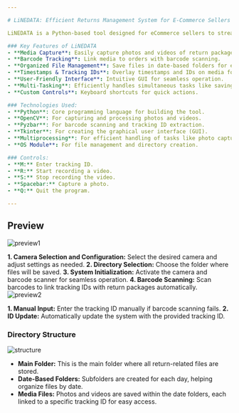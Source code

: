 ```yaml
---

# LiNEDATA: Efficient Returns Management System for E-Commerce Sellers

LiNEDATA is a Python-based tool designed for eCommerce sellers to streamline return management. It captures and organizes photos and videos, integrates barcode tracking for easy order identification, and stores media files in date-based folders. By reducing manual effort, LiNEDATA helps sellers efficiently handle disputes, minimize losses, and maintain a smooth workflow.

### Key Features of LiNEDATA  
- **Media Capture**: Easily capture photos and videos of return packages.  
- **Barcode Tracking**: Link media to orders with barcode scanning.  
- **Organized File Management**: Save files in date-based folders for easy access.  
- **Timestamps & Tracking IDs**: Overlay timestamps and IDs on media for authenticity.  
- **User-Friendly Interface**: Intuitive GUI for seamless operation.  
- **Multi-Tasking**: Efficiently handles simultaneous tasks like saving media.  
- **Custom Controls**: Keyboard shortcuts for quick actions.  

### Technologies Used:
- **Python**: Core programming language for building the tool.  
- **OpenCV**: For capturing and processing photos and videos.  
- **Pyzbar**: For barcode scanning and tracking ID extraction.  
- **Tkinter**: For creating the graphical user interface (GUI).  
- **Multiprocessing**: For efficient handling of tasks like photo capturing and saving.      
- **OS Module**: For file management and directory creation.  

### Controls:
- **M:** Enter tracking ID.
- **R:** Start recording a video.
- **S:** Stop recording the video.
- **Spacebar:** Capture a photo.
- **Q:** Quit the program.

---
```

## Preview

![preview1](https://github.com/user-attachments/assets/c9525995-bdfa-44f0-8adf-0fc0779ec2d6)

**1. Camera Selection and Configuration:** Select the desired camera and adjust settings as needed.
**2. Directory Selection:** Choose the folder where files will be saved.
**3. System Initialization:** Activate the camera and barcode scanner for seamless operation.
**4. Barcode Scanning:** Scan barcodes to link tracking IDs with return packages automatically.
<br>
![preview2](https://github.com/user-attachments/assets/714bb9c0-1e4c-4b85-9b5c-a0dc3ca6d161)

**1. Manual Input:** Enter the tracking ID manually if barcode scanning fails.
**2. ID Update:** Automatically update the system with the provided tracking ID.
<br>
### Directory Structure
![structure](https://github.com/user-attachments/assets/3a6731af-3733-43c5-817b-f88ecfb945f1)
- **Main Folder:** This is the main folder where all return-related files are stored.
- **Date-Based Folders:** Subfolders are created for each day, helping organize files by date.
- **Media Files:** Photos and videos are saved within the date folders, each linked to a specific tracking ID for easy access.
